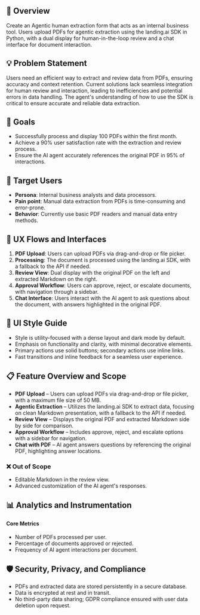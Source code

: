 ## 🧠 Overview

Create an Agentic human extraction form that acts as an internal business tool. Users upload PDFs for agentic extraction using the landing.ai SDK in Python, with a dual display for human-in-the-loop review and a chat interface for document interaction.

## 💡 Problem Statement

Users need an efficient way to extract and review data from PDFs, ensuring accuracy and context retention. Current solutions lack seamless integration for human review and interaction, leading to inefficiencies and potential errors in data handling. The agent's understanding of how to use the SDK is critical to ensure accurate and reliable data extraction.

## 🎯 Goals

- Successfully process and display 100 PDFs within the first month.
- Achieve a 90% user satisfaction rate with the extraction and review process.
- Ensure the AI agent accurately references the original PDF in 95% of interactions.

## 👥 Target Users

- ****Persona****: Internal business analysts and data processors.
- ****Pain point****: Manual data extraction from PDFs is time-consuming and error-prone.
- ****Behavior****: Currently use basic PDF readers and manual data entry methods.

## 🧭 UX Flows and Interfaces

1. ****PDF Upload****: Users can upload PDFs via drag-and-drop or file picker.
2. ****Processing****: The document is processed using the landing.ai SDK, with a fallback to the API if needed.
3. ****Review View****: Dual display with the original PDF on the left and extracted Markdown on the right.
4. ****Approval Workflow****: Users can approve, reject, or escalate documents, with navigation through a sidebar.
5. ****Chat Interface****: Users interact with the AI agent to ask questions about the document, with answers highlighted in the original PDF.

## 🎨 UI Style Guide

- Style is utility-focused with a dense layout and dark mode by default.
- Emphasis on functionality and clarity, with minimal decorative elements.
- Primary actions use solid buttons; secondary actions use inline links.
- Fast transitions and inline feedback for a seamless user experience.

## 📋 Feature Overview and Scope

- ****PDF Upload**** – Users can upload PDFs via drag-and-drop or file picker, with a maximum file size of 50 MB.
- ****Agentic Extraction**** – Utilizes the landing.ai SDK to extract data, focusing on clean Markdown presentation, with a fallback to the API if needed.
- ****Review View**** – Displays the original PDF and extracted Markdown side by side for comparison.
- ****Approval Workflow**** – Includes approve, reject, and escalate options with a sidebar for navigation.
- ****Chat with PDF**** – AI agent answers questions by referencing the original PDF, highlighting answer locations.

### ❌ Out of Scope

- Editable Markdown in the review view.
- Advanced customization of the AI agent's responses.

## 📊 Analytics and Instrumentation

#### Core Metrics

- Number of PDFs processed per user.
- Percentage of documents approved or rejected.
- Frequency of AI agent interactions per document.

## 🛡️ Security, Privacy, and Compliance

- PDFs and extracted data are stored persistently in a secure database.
- Data is encrypted at rest and in transit.
- No third-party data sharing; GDPR compliance ensured with user data deletion upon request.